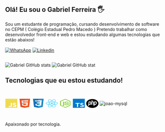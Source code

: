 ## Olá! Eu sou o Gabriel Ferreira 🖐️
Sou um estudante de programação, cursando desenvolvimento de software no CEPM ( Colégio Estadual Pedro Macedo ) Pretendo trabalhar como desenvolvedor front-end e web e estou estudando algumas tecnologias que estão abaixos! 
<br><br>
[![WhatsApp](https://img.shields.io/badge/WhatsApp-25D366?style=for-the-badge&logo=whatsapp&logoColor=white)](https://api.whatsapp.com/send?phone=5541998731154)
[![Linkedin](https://img.shields.io/badge/LinkedIn-0077B5?style=for-the-badge&logo=linkedin&logoColor=white)](https://www.linkedin.com/in/jo%C3%A3o-vitor-a10315218/)
<br><br>

![Gabriel GitHub stats](https://github-readme-stats.vercel.app/api?username=ferreirinha10&show_icons=true&theme=dracula&count_private=true)
![Gabriel GitHub stat](https://github-readme-stats.vercel.app/api/top-langs/?username=ferreirinha10&theme=blue-green)

## Tecnologias que eu estou estudando!

<div style="display: inline_block"><br>
  <img align="center" alt="joao-Js" height="30" width="40" src="https://raw.githubusercontent.com/devicons/devicon/master/icons/javascript/javascript-plain.svg">
  <img align="center" alt="joao-HTML" height="30" width="40" src="https://raw.githubusercontent.com/devicons/devicon/master/icons/html5/html5-original.svg">
  <img align="center" alt="joao-CSS" height="30" width="40" src="https://raw.githubusercontent.com/devicons/devicon/master/icons/css3/css3-original.svg">
  <img align="center" alt="joao-React" height="30" width="40" src="https://raw.githubusercontent.com/devicons/devicon/master/icons/react/react-original.svg">
 <img align="center" alt="joao-Node" height="30" width="40" src="https://raw.githubusercontent.com/devicons/devicon/master/icons/nodejs/nodejs-original.svg">
 <img align="center" alt="joao-Typescript" height="30" width="40" src="https://raw.githubusercontent.com/devicons/devicon/master/icons/typescript/typescript-original.svg">
 <img align="center" alt="joao-php" height="55" width="40" src="https://raw.githubusercontent.com/devicons/devicon/7a4ca8aa871d6dca81691e018d31eed89cb70a76/icons/php/php-plain.svg">
 <img align="center" alt="joao-mysql" src="https://github.com/joao-biondi/joao-biondi/assets/119629224/ece83e1c-f54d-4f26-b409-e333c0bfe148">
</div><br/>

Apaixonado por tecnologia.
